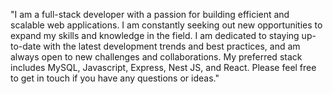 "I am a full-stack developer with a passion for building efficient and scalable web applications. I am constantly seeking out new opportunities to expand my skills and knowledge in the field. I am dedicated to staying up-to-date with the latest development trends and best practices, and am always open to new challenges and collaborations. My preferred stack includes MySQL, Javascript, Express, Nest JS, and React. Please feel free to get in touch if you have any questions or ideas."
